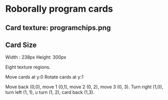 # Roborally program cards

## Card texture: programchips.png

## Card Size
Width : 238px
Height: 300px

Eight texture regions.

Move cards at y:0
Rotate cards at y:1

Move back  (0,0), move 1 (0,1), move 2 (0, 2), move 3 (0, 3).
Turn right (1,0), turn left (1, 1), u turn (1, 2), card back (1,3).


